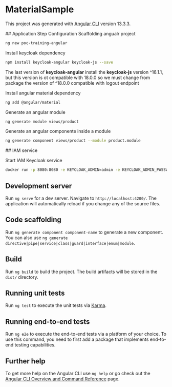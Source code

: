 # MaterialSample

This project was generated with [Angular CLI](https://github.com/angular/angular-cli) version 13.3.3.

## Application Step Configuration
Scaffolding angualr project

```sh
ng new poc-training-angular
```

Install keycloak dependency
```sh
npm install keycloak-angular keycloak-js --save
```

The last version of **keycloak-angular** install the **keycloak-js** version ^16.1.1, but this version is ot compatible with 18.0.0 so we must change from package the version of ^18.0.0 compatible with logout endpoint

Install angular material dependency

```sh
ng add @angular/material
```

Generate an angular module

```sh
ng generate module views/product
```

Generate an angular componente inside a module

```sh
ng generate component views/product --module product.module
```

## IAM service

Start IAM Keycloak service

```sh
docker run -p 8080:8080 -e KEYCLOAK_ADMIN=admin -e KEYCLOAK_ADMIN_PASSWORD=admin quay.io/keycloak/keycloak:18.0.0 start-dev
```

## Development server

Run `ng serve` for a dev server. Navigate to `http://localhost:4200/`. The application will automatically reload if you change any of the source files.

## Code scaffolding

Run `ng generate component component-name` to generate a new component. You can also use `ng generate directive|pipe|service|class|guard|interface|enum|module`.

## Build

Run `ng build` to build the project. The build artifacts will be stored in the `dist/` directory.

## Running unit tests

Run `ng test` to execute the unit tests via [Karma](https://karma-runner.github.io).

## Running end-to-end tests

Run `ng e2e` to execute the end-to-end tests via a platform of your choice. To use this command, you need to first add a package that implements end-to-end testing capabilities.

## Further help

To get more help on the Angular CLI use `ng help` or go check out the [Angular CLI Overview and Command Reference](https://angular.io/cli) page.